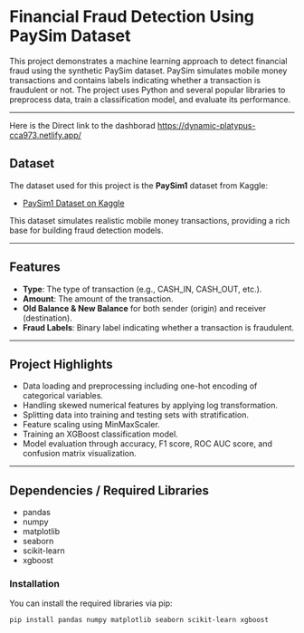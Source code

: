 # Financial Fraud Detection Using PaySim Dataset

This project demonstrates a machine learning approach to detect financial fraud using the synthetic PaySim dataset. PaySim simulates mobile money transactions and contains labels indicating whether a transaction is fraudulent or not. The project uses Python and several popular libraries to preprocess data, train a classification model, and evaluate its performance.

---

Here is the Direct link to the dashborad
https://dynamic-platypus-cca973.netlify.app/

## Dataset

The dataset used for this project is the **PaySim1** dataset from Kaggle:

- [PaySim1 Dataset on Kaggle](https://www.kaggle.com/datasets/ealaxi/paysim1)

This dataset simulates realistic mobile money transactions, providing a rich base for building fraud detection models.

---

## Features

- **Type**: The type of transaction (e.g., CASH_IN, CASH_OUT, etc.).
- **Amount**: The amount of the transaction.
- **Old Balance & New Balance** for both sender (origin) and receiver (destination).
- **Fraud Labels**: Binary label indicating whether a transaction is fraudulent.

---

## Project Highlights

- Data loading and preprocessing including one-hot encoding of categorical variables.
- Handling skewed numerical features by applying log transformation.
- Splitting data into training and testing sets with stratification.
- Feature scaling using MinMaxScaler.
- Training an XGBoost classification model.
- Model evaluation through accuracy, F1 score, ROC AUC score, and confusion matrix visualization.

---

## Dependencies / Required Libraries

- pandas
- numpy
- matplotlib
- seaborn
- scikit-learn
- xgboost

### Installation

You can install the required libraries via pip:

```bash
pip install pandas numpy matplotlib seaborn scikit-learn xgboost

